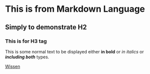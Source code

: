 # This is from Markdown Language
## Simply to demonstrate H2
### This is for H3 tag
This is some normal text to be displayed either __in bold__ or *in italics* or ***including both*** types.

[Wissen](http://wissen.com)
